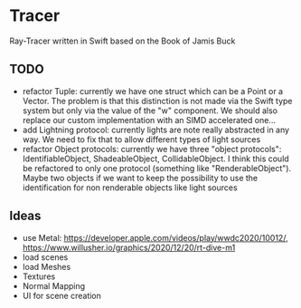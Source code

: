 # Tracer
Ray-Tracer written in Swift based on the Book of Jamis Buck

## TODO
- refactor Tuple: currently we have one struct which can be a Point or a Vector. The problem is that this distinction is not made via the Swift type system but only via the value of the "w" component. We should also replace our custom implementation with an SIMD accelerated one...
- add Lightning protocol: currently lights are note really abstracted in any way. We need to fix that to allow different types of light sources
- refactor Object protocols: currently we have three "object protocols": IdentifiableObject, ShadeableObject, CollidableObject. I think this could be refactored to only one protocol (something like "RenderableObject"). Maybe two objects if we want to keep the possibility to use the identification for non renderable objects like light sources 
## Ideas
- use Metal: https://developer.apple.com/videos/play/wwdc2020/10012/, https://www.willusher.io/graphics/2020/12/20/rt-dive-m1
- load scenes
- load Meshes
- Textures
- Normal Mapping
- UI for scene creation
